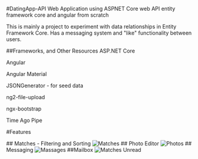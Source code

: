 ﻿#DatingApp-API
Web Application using ASPNET Core web API entity framework core and angular from scratch

This is mainly a project to experiment with data relationships in Entity Framework Core.
Has a messaging system and "like" functionality between users.

﻿##Frameworks, and Other Resources
ASP.NET Core

Angular 

Angular Material 

JSONGenerator - for seed data

ng2-file-upload

ngx-bootstrap

Time Ago Pipe

﻿#Features

﻿## Matches - Filtering and Sorting
![Matches](https://user-images.githubusercontent.com/54178015/96889077-eb44d380-148e-11eb-9252-9d8b0a5b9221.png)
﻿## Photo Editor
![Photos](https://user-images.githubusercontent.com/54178015/96889463-48408980-148f-11eb-9457-f0be7e649b60.png)
﻿## Messaging
![Massages](https://user-images.githubusercontent.com/54178015/96889587-68704880-148f-11eb-9ce4-0af4de2239a9.png)
﻿##Mailbox
![Matches Unread](https://user-images.githubusercontent.com/54178015/96889648-7aea8200-148f-11eb-9380-6010cc7b54bd.png)

